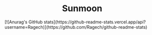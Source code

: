 <h1 align="center">Sunmoon</h1>
[![Anurag's GitHub stats](https://github-readme-stats.vercel.app/api?username=Ragech)](https://github.com/Ragech/github-readme-stats)
